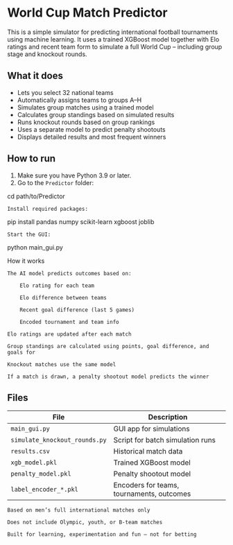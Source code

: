# World Cup Match Predictor

This is a simple simulator for predicting international football tournaments using machine learning. It uses a trained XGBoost model together with Elo ratings and recent team form to simulate a full World Cup – including group stage and knockout rounds.

## What it does

- Lets you select 32 national teams
- Automatically assigns teams to groups A–H
- Simulates group matches using a trained model
- Calculates group standings based on simulated results
- Runs knockout rounds based on group rankings
- Uses a separate model to predict penalty shootouts
- Displays detailed results and most frequent winners

## How to run

1. Make sure you have Python 3.9 or later.
2. Go to the `Predictor` folder:

cd path/to/Predictor

    Install required packages:

pip install pandas numpy scikit-learn xgboost joblib

    Start the GUI:

python main_gui.py

How it works

    The AI model predicts outcomes based on:

        Elo rating for each team

        Elo difference between teams

        Recent goal difference (last 5 games)

        Encoded tournament and team info

    Elo ratings are updated after each match

    Group standings are calculated using points, goal difference, and goals for

    Knockout matches use the same model

    If a match is drawn, a penalty shootout model predicts the winner

## Files

| File                        | Description                             |
|-----------------------------|-----------------------------------------|
| `main_gui.py`               | GUI app for simulations                 |
| `simulate_knockout_rounds.py` | Script for batch simulation runs     |
| `results.csv`               | Historical match data                  |
| `xgb_model.pkl`             | Trained XGBoost model                  |
| `penalty_model.pkl`         | Penalty shootout model                 |
| `label_encoder_*.pkl`       | Encoders for teams, tournaments, outcomes |

    Based on men’s full international matches only

    Does not include Olympic, youth, or B-team matches

    Built for learning, experimentation and fun – not for betting
